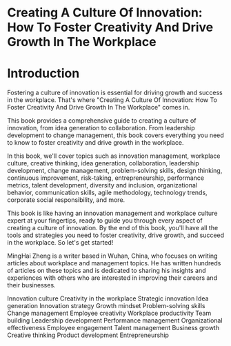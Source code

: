 # Creating A Culture Of Innovation: How To Foster Creativity And Drive Growth In The Workplace

# Introduction

Fostering a culture of innovation is essential for driving growth and success in the workplace. That's where "Creating A Culture Of Innovation: How To Foster Creativity And Drive Growth In The Workplace" comes in.

This book provides a comprehensive guide to creating a culture of innovation, from idea generation to collaboration. From leadership development to change management, this book covers everything you need to know to foster creativity and drive growth in the workplace.

In this book, we'll cover topics such as innovation management, workplace culture, creative thinking, idea generation, collaboration, leadership development, change management, problem-solving skills, design thinking, continuous improvement, risk-taking, entrepreneurship, performance metrics, talent development, diversity and inclusion, organizational behavior, communication skills, agile methodology, technology trends, corporate social responsibility, and more.

This book is like having an innovation management and workplace culture expert at your fingertips, ready to guide you through every aspect of creating a culture of innovation. By the end of this book, you'll have all the tools and strategies you need to foster creativity, drive growth, and succeed in the workplace. So let's get started!

MingHai Zheng is a writer based in Wuhan, China, who focuses on writing articles about workplace and management topics. He has written hundreds of articles on these topics and is dedicated to sharing his insights and experiences with others who are interested in improving their careers and their businesses.


Innovation culture
Creativity in the workplace
Strategic innovation
Idea generation
Innovation strategy
Growth mindset
Problem-solving skills
Change management
Employee creativity
Workplace productivity
Team building
Leadership development
Performance management
Organizational effectiveness
Employee engagement
Talent management
Business growth
Creative thinking
Product development
Entrepreneurship
